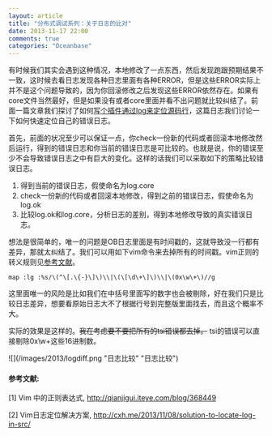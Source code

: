 ```yaml
---
layout: article
title: "分布式调试系列：关于日志的比对"
date: 2013-11-17 22:00
comments: true
categories: "Oceanbase"
---
```


  有时候我们其实会遇到这种情况，本地修改了一点东西，然后发现跑跟预期结果不一致，这时候去看日志发现各种日志里面有各种ERROR，但是这些ERROR实际上并不是这个问题导致的，因为你回滚修改之后发现这些ERROR依然存在。如果有core文件当然最好，但是如果没有或者core里面并看不出问题就比较纠结了。前面一篇文章我们探讨了如何[写个插件通过log来定位源码行][2]，这篇日志我们讨论一下如何快速定位自己的错误日志。
  
  首先，前面的状况至少可以保证一点，你check一份新的代码或者回滚本地修改然后运行，得到的错误日志和你当前的错误日志是可比较的。也就是说，你的错误至少不会导致错误日志之中有巨大的变化。这样的话我们可以采取如下的策略比较错误日志。

  1. 得到当前的错误日志，假使命名为log.core
  2. check一份新的代码或者回滚本地修改，得到之前的错误日志，假使命名为log.ok
  3. 比较log.ok和log.core，分析日志的差别，得到本地修改导致的真实错误日志。

  想法是很简单的，唯一的问题是OB日志里面是有时间戳的，这就导致没一行都有差异，那就太纠结了。我们可以用如下vim命令来去掉所有的时间戳。vim正则的转义规则见[参考文献][1]。

    map :lg :%s/\(^\[.\{-}\]\)\\|\(\[\d\+\]\)\\|\(0x\w\+\)//g

  这里面唯一的风险是比如我们在中括号里面写的数字也会被剔除，好在我们只是比较日志差异，想要看原始日志大不了根据行号到完整版里面找去，而且这个概率不大。

  <!-- more -->

  实际的效果是这样的。<s>我在考虑要不要把所有的tsi错误都去掉。</s> tsi的错误可以直接剔除0x\w+这些16进制数。

  ![](/images/2013/logdiff.png "日志比较" "日志比较")

[1]: http://qianjigui.iteye.com/blog/368449 "Vim 中的正则表达式"
[2]: http://qianjigui.iteye.com/blog/368449 "Vim日志定位解决方案"

#### 参考文献:

  \[1] Vim 中的正则表达式, <http://qianjigui.iteye.com/blog/368449>

  \[2] Vim日志定位解决方案, <http://cxh.me/2013/11/08/solution-to-locate-log-in-src/>
